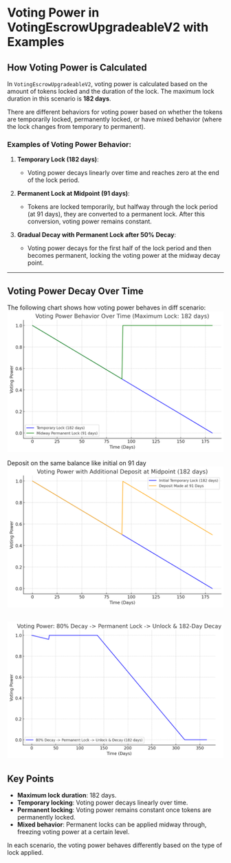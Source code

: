 # Voting Power in VotingEscrowUpgradeableV2 with Examples

## How Voting Power is Calculated

In `VotingEscrowUpgradeableV2`, voting power is calculated based on the amount of tokens locked and the duration of the lock. The maximum lock duration in this scenario is **182 days**.

There are different behaviors for voting power based on whether the tokens are temporarily locked, permanently locked, or have mixed behavior (where the lock changes from temporary to permanent).

### Examples of Voting Power Behavior:

1. **Temporary Lock (182 days)**:
    - Voting power decays linearly over time and reaches zero at the end of the lock period.

2. **Permanent Lock at Midpoint (91 days)**:
    - Tokens are locked temporarily, but halfway through the lock period (at 91 days), they are converted to a permanent lock. After this conversion, voting power remains constant.

3. **Gradual Decay with Permanent Lock after 50% Decay**:
    - Voting power decays for the first half of the lock period and then becomes permanent, locking the voting power at the midway decay point.

---

## Voting Power Decay Over Time

The following chart shows how voting power behaves in diff scenario:
![1](./1.png)

Deposit on the same balance like initial on 91 day
![2](./2.png)

![2](./3.png)
---

## Key Points

- **Maximum lock duration**: 182 days.
- **Temporary locking**: Voting power decays linearly over time.
- **Permanent locking**: Voting power remains constant once tokens are permanently locked.
- **Mixed behavior**: Permanent locks can be applied midway through, freezing voting power at a certain level.

In each scenario, the voting power behaves differently based on the type of lock applied.
